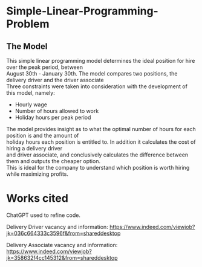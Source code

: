# Simple-Linear-Programming-Problem

## The Model 

This simple linear programming model determines the ideal position for hire over the peak period, between <br>
August 30th - January 30th. The model compares two positions, the delivery driver and the driver associate <br>
Three constraints were taken into consideration with the development of this model, namely:

- Hourly wage
- Number of hours allowed to work
- Holiday hours per peak period

The model provides insight as to what the optimal number of hours for each position is and the amount of <br>
holiday hours each position is entitled to. In addition it calculates the cost of hiring a delivery driver <br>
and driver associate, and conclusively calculates the difference between them and outputs the cheaper option. <br>
This is ideal for the company to understand which position is worth hiring while maximizing profits. 

# Works cited

ChatGPT used to refine code.

Delivery Driver vacancy and information: https://www.indeed.com/viewjob?jk=036c664333c3596f&from=shareddesktop 

Delivery Associate vacancy and information: https://www.indeed.com/viewjob?jk=358632f4cc145312&from=shareddesktop 
